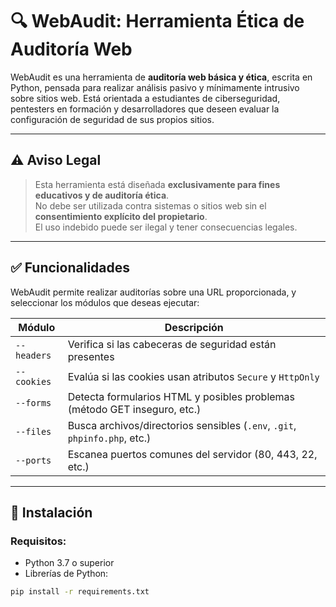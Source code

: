# 🔍 WebAudit: Herramienta Ética de Auditoría Web

WebAudit es una herramienta de **auditoría web básica y ética**, escrita en Python, pensada para realizar análisis pasivo y mínimamente intrusivo sobre sitios web. Está orientada a estudiantes de ciberseguridad, pentesters en formación y desarrolladores que deseen evaluar la configuración de seguridad de sus propios sitios.

---

## ⚠️ Aviso Legal

> Esta herramienta está diseñada **exclusivamente para fines educativos y de auditoría ética**.  
> No debe ser utilizada contra sistemas o sitios web sin el **consentimiento explícito del propietario**.  
> El uso indebido puede ser ilegal y tener consecuencias legales.

---

## ✅ Funcionalidades

WebAudit permite realizar auditorías sobre una URL proporcionada, y seleccionar los módulos que deseas ejecutar:

| Módulo               | Descripción                                                                 |
|----------------------|-----------------------------------------------------------------------------|
| `--headers`          | Verifica si las cabeceras de seguridad están presentes                      |
| `--cookies`          | Evalúa si las cookies usan atributos `Secure` y `HttpOnly`                 |
| `--forms`            | Detecta formularios HTML y posibles problemas (método GET inseguro, etc.)   |
| `--files`            | Busca archivos/directorios sensibles (`.env`, `.git`, `phpinfo.php`, etc.)  |
| `--ports`            | Escanea puertos comunes del servidor (80, 443, 22, etc.)                    |

---

## 🚀 Instalación

### Requisitos:

- Python 3.7 o superior
- Librerías de Python:

```bash
pip install -r requirements.txt
